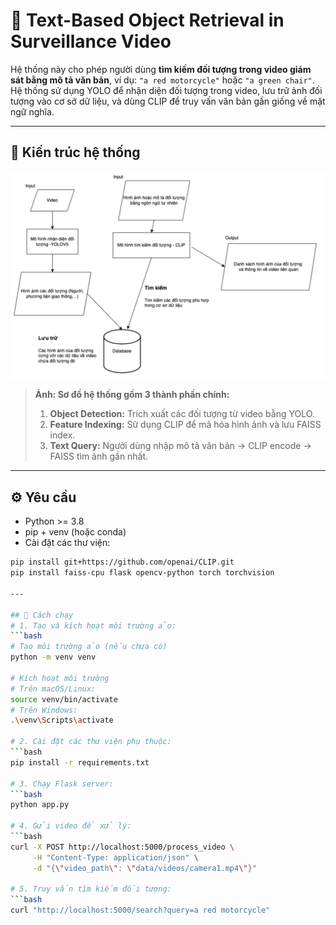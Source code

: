 # 🎯 Text-Based Object Retrieval in Surveillance Video

Hệ thống này cho phép người dùng **tìm kiếm đối tượng trong video giám sát bằng mô tả văn bản**, ví dụ: `"a red motorcycle"` hoặc `"a green chair"`. Hệ thống sử dụng YOLO để nhận diện đối tượng trong video, lưu trữ ảnh đối tượng vào cơ sở dữ liệu, và dùng CLIP để truy vấn văn bản gần giống về mặt ngữ nghĩa.

---

## 🧠 Kiến trúc hệ thống

![System Architecture](diagram.png)

> **Ảnh: Sơ đồ hệ thống gồm 3 thành phần chính:**
> 1. **Object Detection:** Trích xuất các đối tượng từ video bằng YOLO.
> 2. **Feature Indexing:** Sử dụng CLIP để mã hóa hình ảnh và lưu FAISS index.
> 3. **Text Query:** Người dùng nhập mô tả văn bản → CLIP encode → FAISS tìm ảnh gần nhất.

---

## ⚙️ Yêu cầu

- Python >= 3.8
- pip + venv (hoặc conda)
- Cài đặt các thư viện:

```bash
pip install git+https://github.com/openai/CLIP.git
pip install faiss-cpu flask opencv-python torch torchvision

---

## 🚀 Cách chạy
# 1. Tạo và kích hoạt môi trường ảo:
```bash
# Tạo môi trường ảo (nếu chưa có)
python -m venv venv

# Kích hoạt môi trường
# Trên macOS/Linux:
source venv/bin/activate
# Trên Windows:
.\venv\Scripts\activate

# 2. Cài đặt các thư viện phụ thuộc:
```bash
pip install -r requirements.txt

# 3. Chạy Flask server:
```bash
python app.py

# 4. Gửi video để xử lý:
```bash
curl -X POST http://localhost:5000/process_video \
     -H "Content-Type: application/json" \
     -d "{\"video_path\": \"data/videos/camera1.mp4\"}"

# 5. Truy vấn tìm kiếm đối tượng:
```bash
curl "http://localhost:5000/search?query=a red motorcycle"

